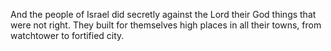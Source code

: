 And the people of Israel did secretly against the Lord their God things that were not right. They built for themselves high places in all their towns, from watchtower to fortified city.
